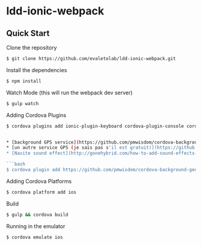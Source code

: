 ldd-ionic-webpack
=============


## Quick Start

Clone the repository

```bash
$ git clone https://github.com/evaletolab/ldd-ionic-webpack.git
```

Install the dependencies

```bash
$ npm install
```

Watch Mode (this will run the webpack dev server)

```bash
$ gulp watch
```

Adding Cordova Plugins

```bash
$ cordova plugins add ionic-plugin-keyboard cordova-plugin-console cordova-plugin-device


* [background GPS service](https://github.com/pmwisdom/cordova-background-geolocation-services)
* [un autre service GPS (je sais pas s'il est gratuit)](https://github.com/transistorsoft/cordova-background-geolocation-lt)
* [Navite sound effect](http://gonehybrid.com/how-to-add-sound-effects-to-your-ionic-app-with-native-audio/)

```bash
$ cordova plugin add https://github.com/pmwisdom/cordova-background-geolocation-services.git
```

Adding Cordova Platforms

```bash
$ cordova platform add ios
```

Build

```bash
$ gulp && cordova build
```

Running in the emulator

```bash
$ cordova emulate ios
```
